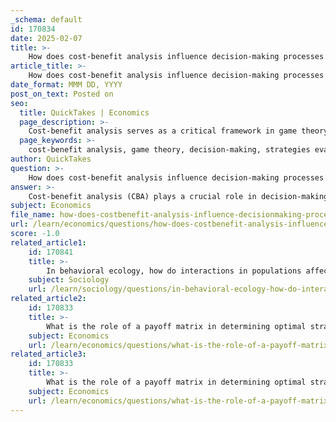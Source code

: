 ```yaml
---
_schema: default
id: 170834
date: 2025-02-07
title: >-
    How does cost-benefit analysis influence decision-making processes in game theory?
article_title: >-
    How does cost-benefit analysis influence decision-making processes in game theory?
date_format: MMM DD, YYYY
post_on_text: Posted on
seo:
  title: QuickTakes | Economics
  page_description: >-
    Cost-benefit analysis serves as a critical framework in game theory for evaluating strategies, maximizing net benefits, optimizing resource allocation, and understanding dynamic player interactions.
  page_keywords: >-
    cost-benefit analysis, game theory, decision-making, strategies evaluation, maximizing net benefits, resource allocation, dynamic decision-making, trade-offs analysis, behavioral insights, Nash equilibrium
author: QuickTakes
question: >-
    How does cost-benefit analysis influence decision-making processes in game theory?
answer: >-
    Cost-benefit analysis (CBA) plays a crucial role in decision-making processes within game theory by providing a systematic framework for evaluating the potential outcomes of different strategies. Here’s how it influences these processes:\n\n1. **Evaluation of Strategies**: In game theory, players often face multiple strategies with varying costs and benefits. CBA allows players to quantify these aspects, enabling them to compare the expected outcomes of each strategy. For instance, a player may assess the costs associated with a particular move (such as resource expenditure or risk) against the potential benefits (like gaining a competitive advantage or maximizing payoffs).\n\n2. **Maximizing Net Benefits**: The primary goal of CBA is to maximize net benefits, which is the difference between total expected benefits and total expected costs. In the context of game theory, players will choose strategies that yield the highest net benefit, thereby influencing their decisions and interactions with other players. This aligns with the concept of Nash equilibrium, where players reach a state where no one can benefit by changing their strategy unilaterally.\n\n3. **Resource Allocation**: CBA aids in optimal resource allocation by helping players determine how to best utilize their limited resources (time, money, effort) in competitive scenarios. For example, in a business context, a company might analyze the costs of launching a new product against the expected profits to decide whether to proceed, which is a direct application of CBA in strategic decision-making.\n\n4. **Dynamic Decision-Making**: In evolutionary game theory, CBA can influence how strategies evolve over time based on their success in terms of costs and benefits. Players may adapt their strategies based on past outcomes, leading to a dynamic system where the most advantageous strategies become more prevalent in the population.\n\n5. **Trade-offs and Marginal Analysis**: CBA encourages players to consider trade-offs between different strategies. The marginal value theorem, a concept within optimal foraging theory, illustrates how players can determine the optimal time to invest in a particular strategy based on diminishing returns. This principle can be applied in game theory to assess when to switch strategies based on changing costs and benefits.\n\n6. **Behavioral Insights**: CBA also incorporates behavioral aspects, as players may not always act rationally. Understanding the psychological factors that influence decision-making can enhance the application of CBA in game theory, leading to more accurate predictions of player behavior.\n\nIn summary, cost-benefit analysis significantly influences decision-making processes in game theory by providing a structured approach to evaluate strategies, maximize net benefits, allocate resources effectively, and adapt to dynamic environments. This analytical framework is essential for understanding competitive interactions and optimizing outcomes in various scenarios.
subject: Economics
file_name: how-does-costbenefit-analysis-influence-decisionmaking-processes-in-game-theory.md
url: /learn/economics/questions/how-does-costbenefit-analysis-influence-decisionmaking-processes-in-game-theory
score: -1.0
related_article1:
    id: 170841
    title: >-
        In behavioral ecology, how do interactions in populations affect strategy evolution?
    subject: Sociology
    url: /learn/sociology/questions/in-behavioral-ecology-how-do-interactions-in-populations-affect-strategy-evolution
related_article2:
    id: 170833
    title: >-
        What is the role of a payoff matrix in determining optimal strategies in game theory?
    subject: Economics
    url: /learn/economics/questions/what-is-the-role-of-a-payoff-matrix-in-determining-optimal-strategies-in-game-theory
related_article3:
    id: 170833
    title: >-
        What is the role of a payoff matrix in determining optimal strategies in game theory?
    subject: Economics
    url: /learn/economics/questions/what-is-the-role-of-a-payoff-matrix-in-determining-optimal-strategies-in-game-theory
---
```


&nbsp;